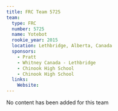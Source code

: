 ```yaml
---
title: FRC Team 5725
team:
  type: FRC
  number: 5725
  name: Yotebot
  rookie_year: 2015
  location: Lethbridge, Alberta, Canada
  sponsors:
    - Pratt
    - Whitney Canada - Lethbridge
    - Chinook High School
    - Chinook High School
  links:
    Website: 
---
```

No content has been added for this team